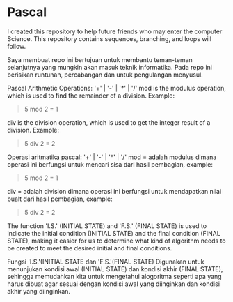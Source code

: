 # Pascal

I created this repository to help future friends who may enter the computer Science.
This repository contains sequences, branching, and loops will follow.

Saya membuat repo ini bertujuan untuk membantu teman-teman selanjutnya yang mungkin akan masuk teknik informatika.
Pada repo ini berisikan runtunan, percabangan dan untuk pengulangan menyusul.

Pascal Arithmetic Operations:
'+' | '-' | '*' | '/'
mod is the modulus operation, which is used to find the remainder of a division. Example:
> 5 mod 2 = 1

div is the division operation, which is used to get the integer result of a division. Example:
> 5 div 2 = 2

Operasi aritmatika pascal:
'+' | '-' | '*' | '/'
mod = adalah modulus dimana operasi ini berfungsi untuk mencari sisa dari hasil pembagian, example:
> 5 mod 2 = 1

div = adalah division dimana operasi ini berfungsi untuk mendapatkan nilai bualt dari hasil pembagian, example:
> 5 div 2 = 2

The function 'I.S.' (INITIAL STATE) and 'F.S.' (FINAL STATE) 
is used to indicate the initial condition (INITIAL STATE) and the final condition (FINAL STATE), 
making it easier for us to determine what kind of algorithm needs to be created to meet the desired initial and 
final conditions.

Fungsi 'I.S.'(INITIAL STATE dan 'F.S.'(FINAL STATE)
Digunakan untuk menunjukan kondisi awal (INITIAL STATE) dan kondisi akhir (FINAL STATE), sehingga memudahkan kita
untuk mengetahui alogoritma seperti apa yang harus dibuat agar sesuai dengan kondisi awal yang diinginkan dan kondisi
akhir yang diinginkan.




